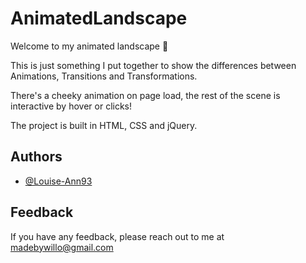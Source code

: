 # AnimatedLandscape

Welcome to my animated landscape 🙂

This is just something I put together to show the differences between Animations, Transitions and Transformations. 

There's a cheeky animation on page load, the rest of the scene is interactive by hover or clicks! 

The project is built in HTML, CSS and jQuery. 

## Authors

- [@Louise-Ann93](https://github.com/Louise-Ann93/)

## Feedback

If you have any feedback, please reach out to me at madebywillo@gmail.com
